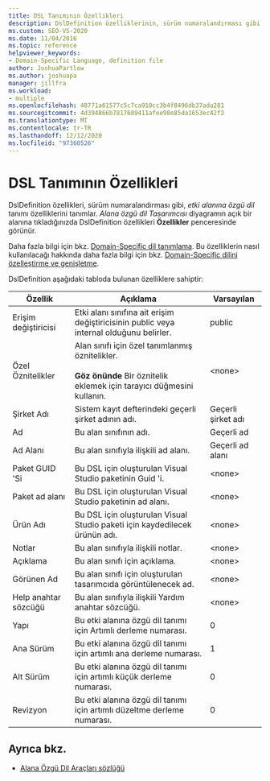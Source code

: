 ```yaml
---
title: DSL Tanımının Özellikleri
description: DslDefinition özelliklerinin, sürüm numaralandırması gibi, etki alanına özgü dil tanımı özelliklerini tanımlacağınızı öğrenin.
ms.custom: SEO-VS-2020
ms.date: 11/04/2016
ms.topic: reference
helpviewer_keywords:
- Domain-Specific Language, definition file
author: JoshuaPartlow
ms.author: joshuapa
manager: jillfra
ms.workload:
- multiple
ms.openlocfilehash: 48771a61577c5c7ca910cc3b4f8496db37ada281
ms.sourcegitcommit: 4d394866b7817689411afee98e85da1653ec42f2
ms.translationtype: MT
ms.contentlocale: tr-TR
ms.lasthandoff: 12/12/2020
ms.locfileid: "97360526"
---
```

# <a name="properties-of-a-dsl-definition"></a>DSL Tanımının Özellikleri
DslDefinition özellikleri, sürüm numaralandırması gibi, *etki alanına özgü dil* tanımı özelliklerini tanımlar. *Alana özgü dil Tasarımcısı* diyagramın açık bir alanına tıkladığınızda DslDefinition özellikleri **Özellikler** penceresinde görünür.

 Daha fazla bilgi için bkz. [Domain-Specific dil tanımlama](../modeling/how-to-define-a-domain-specific-language.md). Bu özelliklerin nasıl kullanılacağı hakkında daha fazla bilgi için bkz. [Domain-Specific dilini özelleştirme ve genişletme](../modeling/customizing-and-extending-a-domain-specific-language.md).

 DslDefinition aşağıdaki tabloda bulunan özelliklere sahiptir:

|Özellik|Açıklama|Varsayılan|
|-|-|-|
|Erişim değiştiricisi|Etki alanı sınıfına ait erişim değiştiricisinin public veya internal olduğunu belirler.|public|
|Özel Öznitelikler|Alan sınıfı için özel tanımlanmış öznitelikler.<br /><br /> **Göz önünde** Bir öznitelik eklemek için tarayıcı düğmesini kullanın.|\<none>|
|Şirket Adı|Sistem kayıt defterindeki geçerli şirket adının adı.|Geçerli şirket adı|
|Ad|Bu alan sınıfının adı.|Geçerli ad|
|Ad Alanı|Bu alan sınıfıyla ilişkili ad alanı.|Geçerli ad alanı|
|Paket GUID 'Si|Bu DSL için oluşturulan Visual Studio paketinin Guid 'i.|\<none>|
|Paket ad alanı|Bu DSL için oluşturulan Visual Studio paketinin ad alanı.|\<none>|
|Ürün Adı|Bu DSL için oluşturulan Visual Studio paketi için kaydedilecek ürünün adı.|\<none>|
|Notlar|Bu alan sınıfıyla ilişkili notlar.|\<none>|
|Açıklama|Bu alan sınıfı için açıklama.|\<none>|
|Görünen Ad|Bu alan sınıfı için oluşturulan tasarımcıda görüntülenecek ad.|\<none>|
|Help anahtar sözcüğü|Bu alan sınıfıyla ilişkili Yardım anahtar sözcüğü.|\<none>|
|Yapı|Bu etki alanına özgü dil tanımı için Artımlı derleme numarası.|0|
|Ana Sürüm|Bu etki alanına özgü dil tanımı için artımlı ana derleme numarası.|1|
|Alt Sürüm|Bu etki alanına özgü dil tanımı için artımlı küçük derleme numarası.|0|
|Revizyon|Bu etki alanına özgü dil tanımı için artımlı düzeltme derleme numarası.|0|

## <a name="see-also"></a>Ayrıca bkz.

- [Alana Özgü Dil Araçları sözlüğü](/previous-versions/bb126564(v=vs.100))